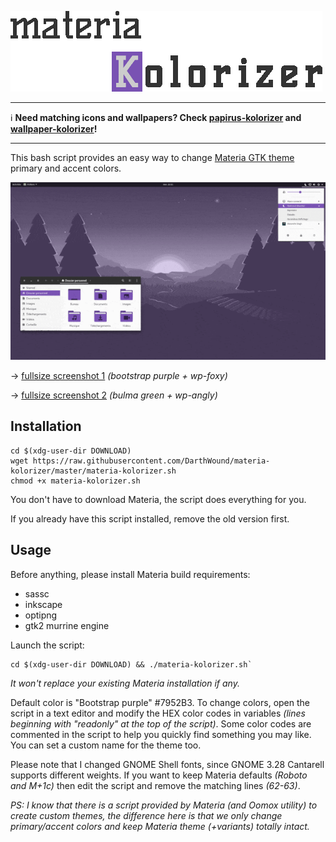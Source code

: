 ![title](materiaK-title.gif)

---

:information_source: **Need matching icons and wallpapers?
Check [papirus-kolorizer](https://github.com/DarthWound/papirus-kolorizer) and [wallpaper-kolorizer](https://github.com/DarthWound/wallpaper-kolorizer)!**

---

This bash script provides an easy way to change [Materia GTK theme](https://github.com/nana-4/materia-theme) primary and accent colors.

![showcase](kolorizerSW.gif)

-> [fullsize screenshot 1](kolorizerSC.png?raw=true) *(bootstrap purple + wp-foxy)*

-> [fullsize screenshot 2](kolorizerSK.png?raw=true) *(bulma green + wp-angly)*

## Installation

```
cd $(xdg-user-dir DOWNLOAD)
wget https://raw.githubusercontent.com/DarthWound/materia-kolorizer/master/materia-kolorizer.sh
chmod +x materia-kolorizer.sh
```

You don't have to download Materia, the script does everything for you.

If you already have this script installed, remove the old version first.

## Usage

Before anything, please install Materia build requirements:
- sassc
- inkscape
- optipng
- gtk2 murrine engine

Launch the script:

```
cd $(xdg-user-dir DOWNLOAD) && ./materia-kolorizer.sh`
```

*It won't replace your existing Materia installation if any.*

Default color is "Bootstrap purple" #7952B3. To change colors, open the script in a text editor and modify the HEX color codes in variables *(lines beginning with "readonly" at the top of the script)*. Some color codes are commented in the script to help you quickly find something you may like. You can set a custom name for the theme too.

Please note that I changed GNOME Shell fonts, since GNOME 3.28 Cantarell supports different weights. If you want to keep Materia defaults *(Roboto and M+1c)* then edit the script and remove the matching lines *(62-63)*.

*PS: I know that there is a script provided by Materia (and Oomox utility) to create custom themes, the difference here is that we only change primary/accent colors and keep Materia theme (+variants) totally intact.*
